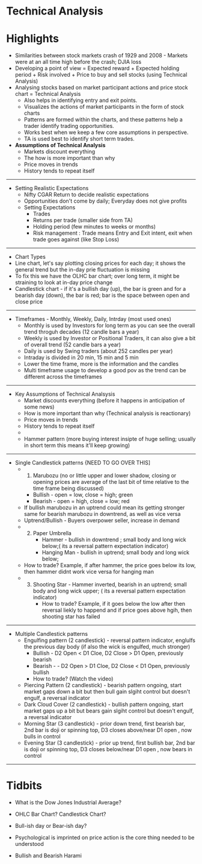 # Technical Analysis

# Highlights

- Similarities between stock markets crash of 1929 and 2008 - Markets were at an all time high before the crash; DJIA loss
- Developing a point of view = Expected reward + Expected holding period + Risk involved + Price to buy and sell stocks (using Technical Analysis)
- Analysing stocks based on market participant actions and price stock chart = Technical Analysis
  - Also helps in identifying entry and exit points.
  - Visualizes the actions of market participants in the form of stock charts
  - Patterns are formed within the charts, and these patterns help a trader identify trading opportunities.
  - Works best when we keep a few core assumptions in perspective.
  - TA is used best to identify short term trades. 
- **Assumptions of Technical Analysis**
  - Markets discount everything
  - The how is more important than why
  - Price moves in trends
  - History tends to repeat itself
-----------------
- Setting Realistic Expectations 
  - Nifty CGAR Return to decide realistic expectations
  - Opportunities don't come by daily; Everyday does not give profits
  - Setting Expectations
    - Trades 
    - Returns per trade (smaller side from TA)
    - Holding period (few minutes to weeks or months)
    - Risk management : Trade means Entry and Exit intent, exit when trade goes against (like Stop Loss)
------------
-  Chart Types
  -  Line chart, let's say plotting closing prices for each day; it shows the general trend but the in-day prie fluctuation is missing
  -  To fix this we have the OLHC bar chart; over long term, it might be straining to look at in-day price change
  -  Candlestick chart - if it's a bullish day (up), the bar is green and for a bearish day (down), the bar is red; bar is the space between open and close price
-------------
- Timeframes - Monthly, Weekly, Daily, Intrday (most used ones)
  - Monthly is used by Investors for long term as you can see the overall trend throguh decades (12 candle bars a year)
  - Weekly is used by Investor or  Positional Traders, it can also give a bit of overall trend (52 candle bars a year)
  - Daily is used by Swing traders (about 252 candles per year)
  - Intraday is divided in 20 min, 15 min and 5 min
  - Lower the time frame, more is the information and the candles
  - Multi timeframe usage to develop a good pov as the trend can be different across the timeframes
----------
- Key Assumptions of Technical Analsysis
  - Market discounts everything (before it happens in anticipation of some news)
  - How is more important than why (Technical analysis is reactionary)
  - Price moves in trends
  - History tends to repeat itself
  - 
  - Hammer pattern (more buying interest insipte of huge selling; usually in short term this means it'll keep growing)
-----
- Single Candlestick patterns {NEED TO GO OVER THIS]
  - 1. Marubozu (no or little upper and lower shadow, closing or opening prices are average of the last bit of time relative to the time frame being discussed)
      - Bullish - open = low, close = high; green
      - Bearish - open = high, close =  low; red
  - If bullish marubozu in an uptrend could mean its getting stronger same for bearish marubozu in downtrend, as well as vice versa
  - Uptrend/Bullish - Buyers overpower seller, increase in demand
  - 2. Paper Umbrella 
         - Hammer -  bullish in downtrend ; small body and long wick below;( its a reversal pattern expectation indicator)
         - Hanging Man - bullish in uptrend; small body and long wick below;
   - How to trade? Example, if after hammer, the price goes below its low, then hammer didnt work vice versa for hanging man
  - 3. Shooting Star - Hammer inverted, bearish in an uptrend; small body and long wick upper; ( its a reversal pattern expectation indicator)
       - How to trade? Example, if it goes below the low after then reversal liekly to happend and if price goes above hgih, then shooting star has failed
----
- Multiple Candlestick patterns
  -  Engulfing pattern (2 candlestick) - reversal pattern indicator, englulfs the previous day body (if also the wick is engulfed, much stronger)
     - Bullish - D2 Open < D1 Cloe, D2 Close > D1 Open, previously bearish
     - Bearish - - D2 Open > D1 Cloe, D2 Close < D1 Open, previously bullish
     - How to trade? (Watch the video)
   - Piercing Pattern (2 candlestick) - bearish pattern ongoing, start market gaps down a bit but then bull gain slgiht control but doesn't engulf, a reversal indicator
   - Dark Cloud Cover (2 candlestick) - bullish pattern ongoing, start market gaps up a bit but bears gain slgiht control but doesn't engulf, a reversal indicator
   - Morning Star (3 candlestick) - prior down trend, first bearish bar, 2nd bar is doji or spinning top, D3 closes above/near D1 open , now bulls in control
   - Evening Star (3 candlestick) - prior up trend, first bullish  bar, 2nd bar is doji or spinning top, D3 closes below/near D1 open , now bears in control
---

   
# Tidbits

- What is the Dow Jones Industrial Average?

- OHLC Bar Chart? Candlestick Chart?

- Bull-ish day or Bear-ish day?

- Psychological is imprinted on price action is the core thing needed to be understood

- Bullish and Bearish Harami
